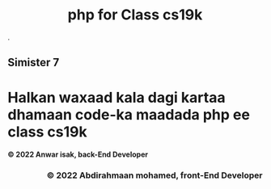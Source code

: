 <h1 align="center">php for Class cs19k</h1>.

## Simister 7

# Halkan waxaad kala dagi kartaa dhamaan code-ka maadada php ee class cs19k

<h4 align="left">© 2022 Anwar isak, back-End Developer</h4>

<h3 align="right">© 2022 Abdirahmaan mohamed, front-End Developer</h3>
